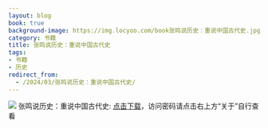 ```yaml
---
layout: blog
book: true
background-image: https://img.locyoo.com/book张鸣说历史：重说中国古代史.jpg
category: 书籍
title: 张鸣说历史：重说中国古代史
tags:
- 书籍
- 历史
redirect_from:
  - /2024/03/张鸣说历史：重说中国古代史/
---
```

![](https://img.locyoo.com/book张鸣说历史：重说中国古代史.jpg)
张鸣说历史：重说中国古代史: <a name = "ref1" href="https://url18.ctfile.com/f/50983618-1334550682-81c209?p=3619">点击下载</a>，访问密码请点击右上方“关于”自行查看